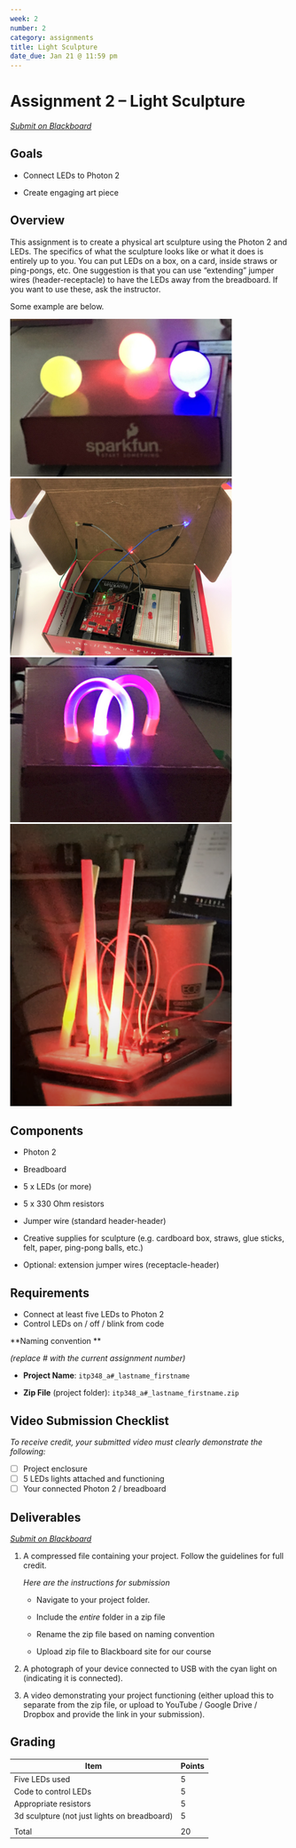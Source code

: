 ```yaml
---
week: 2
number: 2
category: assignments
title: Light Sculpture
date_due: Jan 21 @ 11:59 pm
---
```


Assignment 2 – Light Sculpture
==============================

*[Submit on Blackboard](https://blackboard.usc.edu)*


Goals
-----

-   Connect LEDs to Photon 2

-   Create engaging art piece

## Overview

This assignment is to create a physical art sculpture using the Photon 2 and LEDs. The specifics of what the sculpture looks like or what it does is entirely up to you. You can put LEDs on a box, on a card, inside straws or ping-pongs, etc. One suggestion is that you can use “extending” jumper wires (header-receptacle) to have the LEDs away from the breadboard. If you want to use these, ask the instructor.

Some example are below.

<img src="media/0f1c502a12ff996e61075135e099a087.jpg" alt="" style="width:400px" />

<img src="media/1c65f2861c87d4a7bd37c6f277b98f31.jpg" alt="" style="width:400px" />

<img src="media/cbd6a25f15f5e3874043e809a7a5c6af.jpg" alt="" style="width:400px" />

<img src="media/06aae149712f15870bbe652b5bee6b9f.png" alt="" style="width:400px" />

## Components

-   Photon 2

-   Breadboard

-   5 x LEDs (or more)

-   5 x 330 Ohm resistors

-   Jumper wire (standard header-header)

-   Creative supplies for sculpture (e.g. cardboard box, straws, glue sticks,
    felt, paper, ping-pong balls, etc.)

-   Optional: extension jumper wires (receptacle-header)

## Requirements

-   Connect at least five LEDs to Photon 2
-   Control LEDs on / off / blink from code

**Naming convention **

*(replace \# with the current assignment number)*

-   **Project Name**: `itp348_a#_lastname_firstname`

-   **Zip File** (project folder): `itp348_a#_lastname_firstname.zip`

## Video Submission Checklist

*To receive credit, your submitted video must clearly demonstrate the following:*

- [ ] Project enclosure
- [ ] 5 LEDs lights attached and functioning
- [ ] Your connected Photon 2 / breadboard

Deliverables
------------

*[Submit on Blackboard](https://blackboard.usc.edu)*


1. A compressed file containing your project. Follow the guidelines for full
   credit.

   *Here are the instructions for submission*


   - Navigate to your project folder.

   - Include the *entire* folder in a zip file

   - Rename the zip file based on naming convention

   - Upload zip file to Blackboard site for our course

2. A photograph of your device connected to USB with the cyan light on (indicating it is connected).

3. A video demonstrating your project functioning (either upload this to separate from the zip file, or upload to YouTube / Google Drive / Dropbox and provide the link in your submission). 

Grading
-------

| Item                                         | Points |
| -------------------------------------------- | ------ |
| Five LEDs used                               | 5      |
| Code to control LEDs                         | 5      |
| Appropriate resistors                        | 5      |
| 3d sculpture (not just lights on breadboard) | 5      |
|                                              |        |
| Total                                        | 20     |
